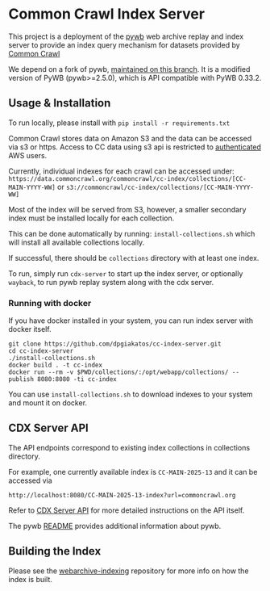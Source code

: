 # Common Crawl Index Server

This project is a deployment of the [pywb](https://github.com/webrecorder/pywb) web archive replay and index server to provide
an index query mechanism for datasets provided by [Common Crawl](https://commoncrawl.org)

We depend on a fork of pywb, [maintained on this branch](https://github.com/commoncrawl/pywb/tree/common-crawl-cdx-index). It is a modified version of PyWB (pywb>=2.5.0), which is API compatible with PyWB 0.33.2.

## Usage & Installation
To run locally, please install with `pip install -r requirements.txt`

Common Crawl stores data on Amazon S3 and the data can be accessed via s3 or https. Access to CC data using s3 api is restricted to [authenticated](https://docs.aws.amazon.com/accounts/latest/reference/credentials-access-keys-best-practices.html) AWS users.

Currently, individual indexes for each crawl can be accessed under: `https://data.commoncrawl.org/commoncrawl/cc-index/collections/[CC-MAIN-YYYY-WW]` or `s3://commoncrawl/cc-index/collections/[CC-MAIN-YYYY-WW]`

Most of the index will be served from S3, however, a smaller secondary index must be installed locally for each collection.

This can be done automatically by running: `install-collections.sh` which will install all available collections locally.

If successful, there should be `collections` directory with at least one index.

To run, simply run `cdx-server` to start up the index server, or optionally `wayback`, to run pywb replay system along with the cdx server.


### Running with docker

If you have docker installed in your system, you can run index server with docker itself.

```
git clone https://github.com/dpgiakatos/cc-index-server.git
cd cc-index-server
./install-collections.sh
docker build . -t cc-index
docker run --rm -v $PWD/collections/:/opt/webapp/collections/ --publish 8080:8080 -ti cc-index
```

You can use `install-collections.sh` to download indexes to your system and mount it on docker.


## CDX Server API

The API endpoints correspond to existing index collections in collections directory.

For example, one currently available index is `CC-MAIN-2025-13` and it can be accessed via

`http://localhost:8080/CC-MAIN-2025-13-index?url=commoncrawl.org`


Refer to [CDX Server API](https://github.com/webrecorder/pywb/wiki/CDX-Server-API) for more detailed instructions on the API itself.

The pywb [README](https://github.com/webrecorder/pywb/blob/master/README.rst) provides additional information about pywb.


## Building the Index

Please see the [webarchive-indexing](https://github.com/ikreymer/webarchive-indexing) repository for more info on how the index is built.
